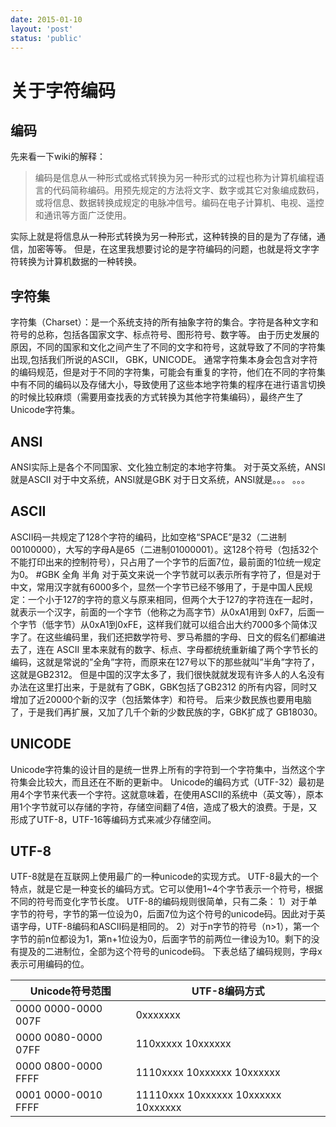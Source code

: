 ```yaml
---
date: 2015-01-10
layout: 'post'
status: 'public'
---
```


# 关于字符编码

## 编码
先来看一下wiki的解释：

> 编码是信息从一种形式或格式转换为另一种形式的过程也称为计算机编程语言的代码简称编码。用预先规定的方法将文字、数字或其它对象编成数码，或将信息、数据转换成规定的电脉冲信号。编码在电子计算机、电视、遥控和通讯等方面广泛使用。

实际上就是将信息从一种形式转换为另一种形式，这种转换的目的是为了存储，通信，加密等等。
但是，在这里我想要讨论的是字符编码的问题，也就是将文字字符转换为计算机数据的一种转换。

## 字符集
字符集（Charset）：是一个系统支持的所有抽象字符的集合。字符是各种文字和符号的总称，包括各国家文字、标点符号、图形符号、数字等。
由于历史发展的原因，不同的国家和文化之间产生了不同的文字和符号，这就导致了不同的字符集出现,包括我们所说的ASCII， GBK，UNICODE。
通常字符集本身会包含对字符的编码规范，但是对于不同的字符集，可能会有重复的字符，他们在不同的字符集中有不同的编码以及存储大小，导致使用了这些本地字符集的程序在进行语言切换的时候比较麻烦（需要用查找表的方式转换为其他字符集编码），最终产生了Unicode字符集。
## ANSI
ANSI实际上是各个不同国家、文化独立制定的本地字符集。
对于英文系统，ANSI就是ASCII
对于中文系统，ANSI就是GBK
对于日文系统，ANSI就是。。。
。。。
## ASCII
ASCII码一共规定了128个字符的编码，比如空格“SPACE”是32（二进制00100000），大写的字母A是65（二进制01000001）。这128个符号（包括32个不能打印出来的控制符号），只占用了一个字节的后面7位，最前面的1位统一规定为0。
#GBK 全角 半角
对于英文来说一个字节就可以表示所有字符了，但是对于中文，常用汉字就有6000多个，显然一个字节已经不够用了，于是中国人民规定：一个小于127的字符的意义与原来相同，但两个大于127的字符连在一起时，就表示一个汉字，前面的一个字节（他称之为高字节）从0xA1用到 0xF7，后面一个字节（低字节）从0xA1到0xFE，这样我们就可以组合出大约7000多个简体汉字了。在这些编码里，我们还把数学符号、罗马希腊的字母、日文的假名们都编进去了，连在 ASCII 里本来就有的数字、标点、字母都统统重新编了两个字节长的编码，这就是常说的”全角”字符，而原来在127号以下的那些就叫”半角”字符了，这就是GB2312。
 但是中国的汉字太多了，我们很快就就发现有许多人的人名没有办法在这里打出来，于是就有了GBK，GBK包括了GB2312 的所有内容，同时又增加了近20000个新的汉字（包括繁体字）和符号。 后来少数民族也要用电脑了，于是我们再扩展，又加了几千个新的少数民族的字，GBK扩成了 GB18030。
## UNICODE
Unicode字符集的设计目的是统一世界上所有的字符到一个字符集中，当然这个字符集会比较大，而且还在不断的更新中。
Unicode的编码方式（UTF-32）最初是用4个字节来代表一个字符。这就意味着，在使用ASCII的系统中（英文等），原本用1个字节就可以存储的字符，存储空间翻了4倍，造成了极大的浪费。于是，又形成了UTF-8，UTF-16等编码方式来减少存储空间。
## UTF-8
UTF-8就是在互联网上使用最广的一种unicode的实现方式。
UTF-8最大的一个特点，就是它是一种变长的编码方式。它可以使用1~4个字节表示一个符号，根据不同的符号而变化字节长度。
UTF-8的编码规则很简单，只有二条：
1）对于单字节的符号，字节的第一位设为0，后面7位为这个符号的unicode码。因此对于英语字母，UTF-8编码和ASCII码是相同的。
2）对于n字节的符号（n>1），第一个字节的前n位都设为1，第n+1位设为0，后面字节的前两位一律设为10。剩下的没有提及的二进制位，全部为这个符号的unicode码。
下表总结了编码规则，字母x表示可用编码的位。

| Unicode符号范围         | UTF-8编码方式                           |
| ------------------- | ----------------------------------- |
| 0000 0000-0000 007F | 0xxxxxxx                            |
| 0000 0080-0000 07FF | 110xxxxx 10xxxxxx                   |
| 0000 0800-0000 FFFF | 1110xxxx 10xxxxxx 10xxxxxx          |
| 0001 0000-0010 FFFF | 11110xxx 10xxxxxx 10xxxxxx 10xxxxxx |